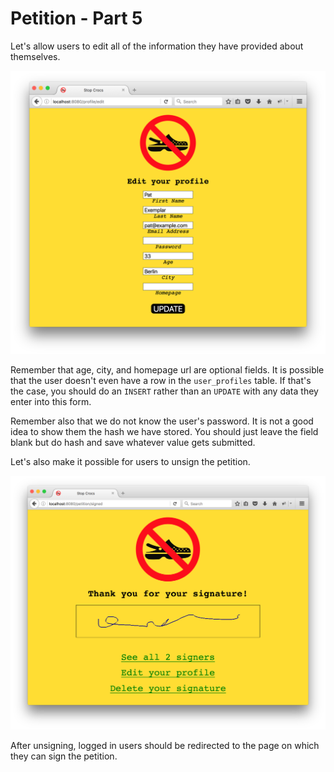 # Petition - Part 5

Let's allow users to edit all of the information they have provided about themselves.

<img src="petition11.png" alt="Edit profile">

Remember that age, city, and homepage url are optional fields. It is possible that the user doesn't even have a row in the `user_profiles` table. If that's the case, you should do an `INSERT` rather than an `UPDATE` with any data they enter into this form.

Remember also that we do not know the user's password. It is not a good idea to show them the hash we have stored. You should just leave the field blank but do hash and save whatever value gets submitted.

Let's also make it possible for users to unsign the petition.

<img src="petition12.png" alt="unsign">

After unsigning, logged in users should be redirected to the page on which they can sign the petition.
